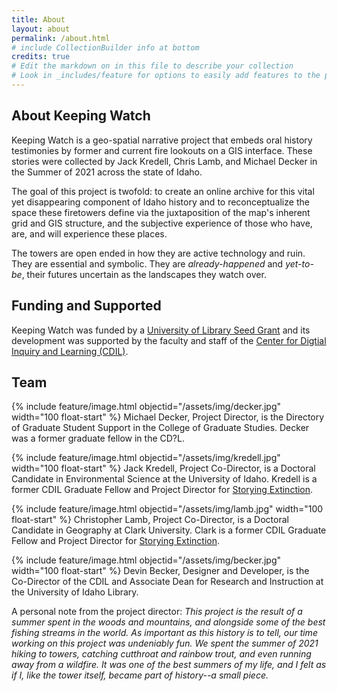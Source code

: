 ```yaml
---
title: About
layout: about
permalink: /about.html
# include CollectionBuilder info at bottom
credits: true
# Edit the markdown on in this file to describe your collection
# Look in _includes/feature for options to easily add features to the page
---
```


## About Keeping Watch

Keeping Watch is a geo-spatial narrative project that embeds oral history testimonies by former and current fire lookouts on a GIS interface. These stories were collected by Jack Kredell, Chris Lamb, and Michael Decker in the Summer of 2021 across the state of Idaho. 

The goal of this project is twofold: to create an online archive for this vital yet disappearing component of Idaho history and to reconceptualize the space  these firetowers define via the juxtaposition of the map's inherent grid and GIS structure, and the subjective experience of those who have, are, and will experience these places.

The towers are open ended in how they are active technology and ruin. They are essential and symbolic. They are *already-happened* and *yet-to-be*, their futures uncertain as the landscapes they watch over. 

## Funding and Supported

Keeping Watch was funded by a [University of Library Seed Grant](https://www.lib.uidaho.edu/opportunities/fellowships/libseed.html) and its development was supported by the faculty and staff of the [Center for Digtial Inquiry and Learning (CDIL)](https://cdil.lib.uidaho.edu/). 

## Team

{% include feature/image.html objectid="/assets/img/decker.jpg" width="100 float-start" %}
Michael Decker, Project Director, is the Directory of Graduate Student Support in the College of Graduate Studies. Decker was a former graduate fellow in the CD?L. 

{% include feature/image.html objectid="/assets/img/kredell.jpg" width="100 float-start" %}
Jack Kredell, Project Co-Director, is a Doctoral Candidate in Environmental Science at the University of Idaho. Kredell is a former CDIL Graduate Fellow and Project Director for [Storying Extinction](https://cdil.lib.uidaho.edu/storying-extinction/). 

{% include feature/image.html objectid="/assets/img/lamb.jpg" width="100 float-start" %}
Christopher Lamb, Project Co-Director, is a Doctoral Candidate in Geography at Clark University. Clark is a former CDIL Graduate Fellow and Project Director for [Storying Extinction](https://cdil.lib.uidaho.edu/storying-extinction/). 

{% include feature/image.html objectid="/assets/img/becker.jpg" width="100 float-start" %}
Devin Becker, Designer and Developer, is the Co-Director of the CDIL and Associate Dean for Research and Instruction at the University of Idaho Library. 


A personal note from the project director: *This project is the result of a summer spent in the woods and mountains, and alongside some of the best fishing streams in the world. As important as this history is to tell, our time working on this project was undeniably fun. We spent the summer of 2021 hiking to towers, catching cutthroat and rainbow trout, and even running away from a wildfire. It was one of the best summers of my life, and I felt as if I, like the tower itself, became part of history--a small piece.*